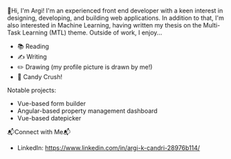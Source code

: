 
👋Hi, I'm Argi!
I'm an experienced front end developer with a keen interest in designing, developing, and building web applications. In addition to that, I'm also interested in Machine Learning, having written my thesis on the Multi-Task Learning (MTL) theme. Outside of work, I enjoy... 
- 📚 Reading
- ✍️ Writing
- ✏️ Drawing (my profile picture is drawn by me!)
- 🍬 Candy Crush!

Notable projects: 
- Vue-based form builder
- Angular-based property management dashboard
- Vue-based datepicker

📬Connect with Me📬
- LinkedIn: https://www.linkedin.com/in/argi-k-candri-28976b114/
